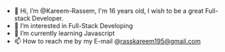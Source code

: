 - 👋 Hi, I’m @Kareem-Rassem, I'm 16 years old, I wish to be a great Full-stack Developer.
- 👀 I’m interested in Full-Stack Developing
- 🌱 I’m currently learning Javascript
- 📫 How to reach me by my E-mail @rasskareem195@gmail.com
<!---
Kareem-Rassem/Kareem-Rassem is a ✨ special ✨ repository because its `README.md` (this file) appears on your GitHub profile.
You can click the Preview link to take a look at your changes.
--->
